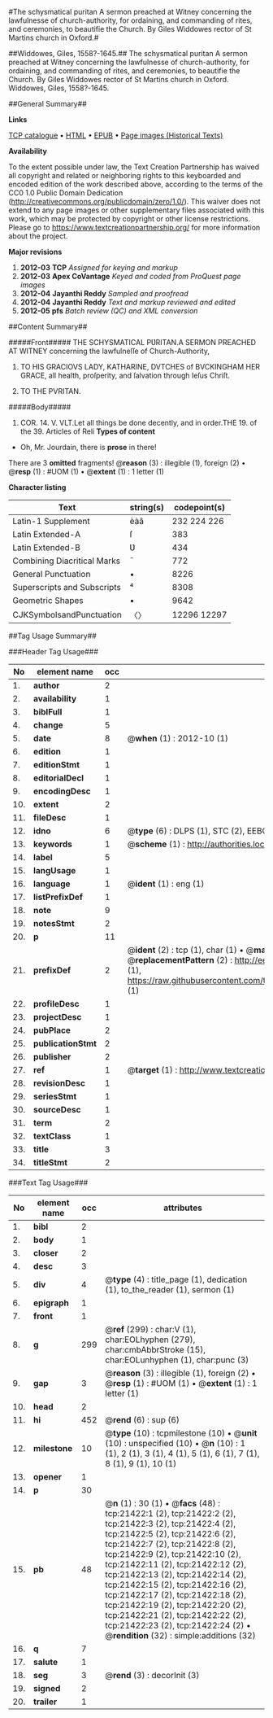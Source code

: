 #The schysmatical puritan A sermon preached at Witney concerning the lawfulnesse of church-authority, for ordaining, and commanding of rites, and ceremonies, to beautifie the Church. By Giles Widdowes rector of St Martins church in Oxford.#

##Widdowes, Giles, 1558?-1645.##
The schysmatical puritan A sermon preached at Witney concerning the lawfulnesse of church-authority, for ordaining, and commanding of rites, and ceremonies, to beautifie the Church. By Giles Widdowes rector of St Martins church in Oxford.
Widdowes, Giles, 1558?-1645.

##General Summary##

**Links**

[TCP catalogue](http://www.ota.ox.ac.uk/tcp/)  • 
[HTML](http://tei.it.ox.ac.uk/tcp/Texts-HTML/free/A15/A15304.html)  • 
[EPUB](http://tei.it.ox.ac.uk/tcp/Texts-EPUB/free/A15/A15304.epub) • 
[Page images (Historical Texts)](https://historicaltexts.jisc.ac.uk/eebo-99855914e)

**Availability**

To the extent possible under law, the Text Creation Partnership has waived all copyright and related or neighboring rights to this keyboarded and encoded edition of the work described above, according to the terms of the CC0 1.0 Public Domain Dedication (http://creativecommons.org/publicdomain/zero/1.0/). This waiver does not extend to any page images or other supplementary files associated with this work, which may be protected by copyright or other license restrictions. Please go to https://www.textcreationpartnership.org/ for more information about the project.

**Major revisions**

1. __2012-03__ __TCP__ *Assigned for keying and markup*
1. __2012-03__ __Apex CoVantage__ *Keyed and coded from ProQuest page images*
1. __2012-04__ __Jayanthi Reddy__ *Sampled and proofread*
1. __2012-04__ __Jayanthi Reddy__ *Text and markup reviewed and edited*
1. __2012-05__ __pfs__ *Batch review (QC) and XML conversion*

##Content Summary##

#####Front#####
THE SCHYSMATICAL PƲRITAN.A SERMON PREACHED AT WITNEY concerning the lawfulneſſe of Church-Authority,
1. TO HIS GRACIOVS LADY, KATHARINE, DVTCHES of BVCKINGHAM HER GRACE, all health, proſperity, and ſalvation through Ieſus Chriſt.

1. TO THE PVRITAN.

#####Body#####
1. COR. 14. V. VLT.Let all things be done decently, and in order.THE 19. of the 39. Articles of Reli
**Types of content**

  * Oh, Mr. Jourdain, there is **prose** in there!

There are 3 **omitted** fragments! 
 @__reason__ (3) : illegible (1), foreign (2)  •  @__resp__ (1) : #UOM (1)  •  @__extent__ (1) : 1 letter (1)

**Character listing**


|Text|string(s)|codepoint(s)|
|---|---|---|
|Latin-1 Supplement|èàâ|232 224 226|
|Latin Extended-A|ſ|383|
|Latin Extended-B|Ʋ|434|
|Combining             Diacritical Marks|̄|772|
|General Punctuation|•|8226|
|Superscripts             and Subscripts|⁴|8308|
|Geometric Shapes|▪|9642|
|CJKSymbolsandPunctuation|〈〉|12296 12297|

##Tag Usage Summary##

###Header Tag Usage###

|No|element name|occ|attributes|
|---|---|---|---|
|1.|__author__|2||
|2.|__availability__|1||
|3.|__biblFull__|1||
|4.|__change__|5||
|5.|__date__|8| @__when__ (1) : 2012-10 (1)|
|6.|__edition__|1||
|7.|__editionStmt__|1||
|8.|__editorialDecl__|1||
|9.|__encodingDesc__|1||
|10.|__extent__|2||
|11.|__fileDesc__|1||
|12.|__idno__|6| @__type__ (6) : DLPS (1), STC (2), EEBO-CITATION (1), PROQUEST (1), VID (1)|
|13.|__keywords__|1| @__scheme__ (1) : http://authorities.loc.gov/ (1)|
|14.|__label__|5||
|15.|__langUsage__|1||
|16.|__language__|1| @__ident__ (1) : eng (1)|
|17.|__listPrefixDef__|1||
|18.|__note__|9||
|19.|__notesStmt__|2||
|20.|__p__|11||
|21.|__prefixDef__|2| @__ident__ (2) : tcp (1), char (1)  •  @__matchPattern__ (2) : ([0-9\-]+):([0-9IVX]+) (1), (.+) (1)  •  @__replacementPattern__ (2) : http://eebo.chadwyck.com/downloadtiff?vid=$1&page=$2 (1), https://raw.githubusercontent.com/textcreationpartnership/Texts/master/tcpchars.xml#$1 (1)|
|22.|__profileDesc__|1||
|23.|__projectDesc__|1||
|24.|__pubPlace__|2||
|25.|__publicationStmt__|2||
|26.|__publisher__|2||
|27.|__ref__|1| @__target__ (1) : http://www.textcreationpartnership.org/docs/. (1)|
|28.|__revisionDesc__|1||
|29.|__seriesStmt__|1||
|30.|__sourceDesc__|1||
|31.|__term__|2||
|32.|__textClass__|1||
|33.|__title__|3||
|34.|__titleStmt__|2||


###Text Tag Usage###

|No|element name|occ|attributes|
|---|---|---|---|
|1.|__bibl__|2||
|2.|__body__|1||
|3.|__closer__|2||
|4.|__desc__|3||
|5.|__div__|4| @__type__ (4) : title_page (1), dedication (1), to_the_reader (1), sermon (1)|
|6.|__epigraph__|1||
|7.|__front__|1||
|8.|__g__|299| @__ref__ (299) : char:V (1), char:EOLhyphen (279), char:cmbAbbrStroke (15), char:EOLunhyphen (1), char:punc (3)|
|9.|__gap__|3| @__reason__ (3) : illegible (1), foreign (2)  •  @__resp__ (1) : #UOM (1)  •  @__extent__ (1) : 1 letter (1)|
|10.|__head__|2||
|11.|__hi__|452| @__rend__ (6) : sup (6)|
|12.|__milestone__|10| @__type__ (10) : tcpmilestone (10)  •  @__unit__ (10) : unspecified (10)  •  @__n__ (10) : 1 (1), 2 (1), 3 (1), 4 (1), 5 (1), 6 (1), 7 (1), 8 (1), 9 (1), 10 (1)|
|13.|__opener__|1||
|14.|__p__|30||
|15.|__pb__|48| @__n__ (1) : 30 (1)  •  @__facs__ (48) : tcp:21422:1 (2), tcp:21422:2 (2), tcp:21422:3 (2), tcp:21422:4 (2), tcp:21422:5 (2), tcp:21422:6 (2), tcp:21422:7 (2), tcp:21422:8 (2), tcp:21422:9 (2), tcp:21422:10 (2), tcp:21422:11 (2), tcp:21422:12 (2), tcp:21422:13 (2), tcp:21422:14 (2), tcp:21422:15 (2), tcp:21422:16 (2), tcp:21422:17 (2), tcp:21422:18 (2), tcp:21422:19 (2), tcp:21422:20 (2), tcp:21422:21 (2), tcp:21422:22 (2), tcp:21422:23 (2), tcp:21422:24 (2)  •  @__rendition__ (32) : simple:additions (32)|
|16.|__q__|7||
|17.|__salute__|1||
|18.|__seg__|3| @__rend__ (3) : decorInit (3)|
|19.|__signed__|2||
|20.|__trailer__|1||

